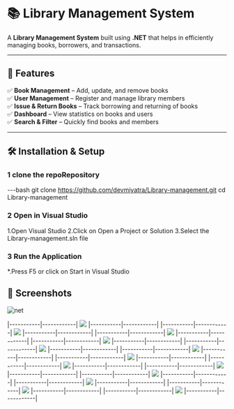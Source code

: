 # 📚 Library Management System

A **Library Management System** built using **.NET** that helps in efficiently managing books, borrowers, and transactions.

---

## 🚀 Features  
✅ **Book Management** – Add, update, and remove books  
✅ **User Management** – Register and manage library members  
✅ **Issue & Return Books** – Track borrowing and returning of books  
✅ **Dashboard** – View statistics on books and users  
✅ **Search & Filter** – Quickly find books and members  

---

## 🛠️ Installation & Setup  

### 1 clone the repoRepository
---bash
git clone https://github.com/devmiyatra/Library-management.git
cd Library-management
### 2 Open in Visual Studio
1.Open Visual Studio
2.Click on Open a Project or Solution
3.Select the Library-management.sln file
### 3 Run the Application
*.Press F5 or click on Start in Visual Studio

## 📸 Screenshots
![net](https://github.com/user-attachments/assets/45e7ef0f-0a7f-47ac-ab88-22360bd4121d)

|-----------|------------|
![](image/screenshots/p1.png)
|-----------|------------|
|-----------|------------|
![](image/screenshots/p2.png)
|-----------|------------|
|-----------|------------|
![](image/screenshots/p3.png)
|-----------|------------|
|-----------|------------|
![](image/screenshots/p4.png)
|-----------|------------|
|-----------|------------|
![](image/screenshots/p5.png)
|-----------|------------|
|-----------|------------|
![](image/screenshots/p6.png)
|-----------|------------|
|-----------|------------|
![](image/screenshots/p7.png)
|-----------|------------|
|-----------|------------|
![](image/screenshots/p8.png)
|-----------|------------|
|-----------|------------|
![](image/screenshots/p9.png)
|-----------|------------|
|-----------|------------|
![](image/screenshots/p10.png)
|-----------|------------|
|-----------|------------|
![](image/screenshots/p11.png)
|-----------|------------|
|-----------|------------|
![](image/screenshots/p12.png)
|-----------|------------|
|-----------|------------|
![](image/screenshots/p13.png)
|-----------|------------|

